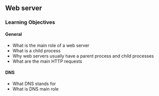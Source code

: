 ##  Web server

### Learning Objectives

#### General
* What is the main role of a web server
* What is a child process
* Why web servers usually have a parent process and child processes
* What are the main HTTP requests

#### DNS
* What DNS stands for
* What is DNS main role

